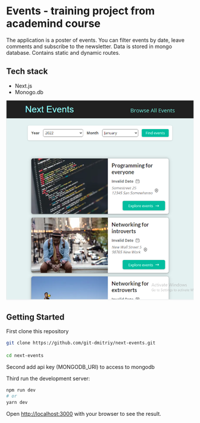 # Events - training project from academind course

The application is a poster of events. You can filter events by date, leave comments and subscribe to the newsletter.
Data is stored in mongo database. Contains static and dynamic routes.

## Tech stack

- Next.js
- Monogo.db

![Screenshot](/screenshot.png)

## Getting Started

First clone this repository

```bash
git clone https://github.com/git-dmitriy/next-events.git

cd next-events
```

Second add api key (MONGODB_URI) to access to mongodb

Third run the development server:

```bash
npm run dev
# or
yarn dev
```

Open [http://localhost:3000](http://localhost:3000) with your browser to see the result.

